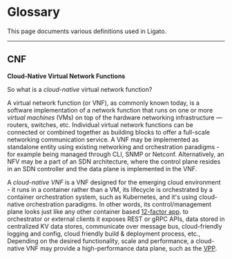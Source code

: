 # Glossary

This page documents various definitions used in Ligato.

---

## CNF

**Cloud-Native Virtual Network Functions**

So what is a *cloud-native* virtual network function? 

A virtual network function (or VNF), as commonly known today, is a software implementation of a network function that runs on one or more *virtual machines* (VMs) on top of the hardware networking infrastructure — routers, switches, etc. Individual virtual network functions can be connected or combined together as building blocks to offer a full-scale networking communication service. A VNF may be implemented as standalone entity using existing networking and orchestration paradigms - for example being managed through CLI, SNMP or Netconf. Alternatively, an NFV may be a part
of an SDN architecture, where the control plane resides in an SDN controller and the data plane is implemented in the VNF.

A *cloud-native VNF* is a VNF designed for the emerging cloud environment - it runs in a container rather than a VM, its lifecycle is orchestrated by a container orchestration system, such as Kubernetes, and it's using cloud-native orchestration paradigms. In other words, its control/management plane looks just like any other container based [12-factor app][l2-factor-app]. to orchestrator or external clients it exposes REST or gRPC APIs, data stored in centralized KV data stores, communicate over message bus, cloud-friendly logging and config, cloud friendly build & deployment process, etc., Depending on the desired functionality, scale and performance, a cloud-native VNF may provide a high-performance data plane, such as the [VPP][vpp].

[l2-factor-app]: https://12factor.net
[vpp]: https://fd.io
